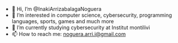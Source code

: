 - 👋 Hi, I’m @InakiArrizabalagaNoguera
- 👀 I’m interested in computer science, cybersecurity, programming languages, sports, games and much more
- 🌱 I’m currently studying cybersecurity at Institut montilivi
- 📫 How to reach me: noguera.arri.i@gmail.com

<!---
InakiArrizabalagaNoguera/InakiArrizabalagaNoguera is a ✨ special ✨ repository because its `README.md` (this file) appears on your GitHub profile.
You can click the Preview link to take a look at your changes.
--->
